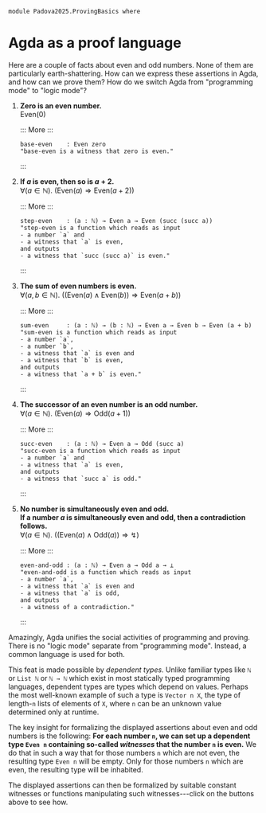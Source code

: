 ```
module Padova2025.ProvingBasics where
```

# Agda as a proof language

Here are a couple of facts about even and odd numbers. None of them are
particularly earth-shattering. How can we express these assertions in Agda, and
how can we prove them? How do we switch Agda from "programming mode" to "logic mode"?

1. **Zero is an even number.** \
   $\mathrm{Even}(0)$

   ::: More :::
   ```code
   base-even    : Even zero
   "base-even is a witness that zero is even."
   ```
   :::

2. **If $a$ is even, then so is $a+2$.** \
   $\forall(a \in \mathbb{N}).\ (\mathrm{Even}(a) \Rightarrow \mathrm{Even}(a+2))$

   ::: More :::
   ```code
   step-even    : (a : ℕ) → Even a → Even (succ (succ a))
   "step-even is a function which reads as input
   - a number `a` and
   - a witness that `a` is even,
   and outputs
   - a witness that `succ (succ a)` is even."
   ```
   :::

3. **The sum of even numbers is even.** \
   $\forall(a,b \in \mathbb{N}).\ ((\mathrm{Even}(a) \wedge \mathrm{Even}(b)) \Rightarrow \mathrm{Even}(a+b))$

   ::: More :::
   ```code
   sum-even     : (a : ℕ) → (b : ℕ) → Even a → Even b → Even (a + b)
   "sum-even is a function which reads as input
   - a number `a`,
   - a number `b`,
   - a witness that `a` is even and
   - a witness that `b` is even,
   and outputs
   - a witness that `a + b` is even."
   ```
   :::

4. **The successor of an even number is an odd number.** \
   $\forall(a \in \mathbb{N}).\ (\mathrm{Even}(a) \Rightarrow \mathrm{Odd}(a+1))$

   ::: More :::
   ```code
   succ-even    : (a : ℕ) → Even a → Odd (succ a)
   "succ-even is a function which reads as input
   - a number `a` and
   - a witness that `a` is even,
   and outputs
   - a witness that `succ a` is odd."
   ```
   :::

5. **No number is simultaneously even and odd.** \
   **If a number $a$ is simultaneously even and odd, then a contradiction follows.** \
   $\forall(a \in \mathbb{N}).\ ((\mathrm{Even}(a) \wedge \mathrm{Odd}(a)) \Rightarrow ↯)$

   ::: More :::
   ```code
   even-and-odd : (a : ℕ) → Even a → Odd a → ⊥
   "even-and-odd is a function which reads as input
   - a number `a`,
   - a witness that `a` is even and
   - a witness that `a` is odd,
   and outputs
   - a witness of a contradiction."
   ```
   :::

Amazingly, Agda unifies the social activities of programming and proving. There
is no "logic mode" separate from "programming mode". Instead, a common language
is used for both.

This feat is made possible by *dependent types*. Unlike familiar types like `ℕ`
or `List ℕ` or `ℕ → ℕ` which exist in most statically typed programming
languages, dependent types are types which depend on values. Perhaps the most
well-known example of such a type is `Vector n X`, the type of length-`n` lists
of elements of `X`, where `n` can be an unknown value determined only at
runtime.

The key insight for formalizing the displayed assertions about even and odd
numbers is the following: **For each number `n`, we can set up a dependent type
`Even n` containing so-called *witnesses* that the number `n` is even.** We do
that in such a way that for those numbers `n` which are not even, the resulting
type `Even n` will be empty. Only for those numbers `n` which are even, the
resulting type will be inhabited.

The displayed assertions can then be formalized by suitable constant witnesses
or functions manipulating such witnesses---click on the buttons above to see
how.
